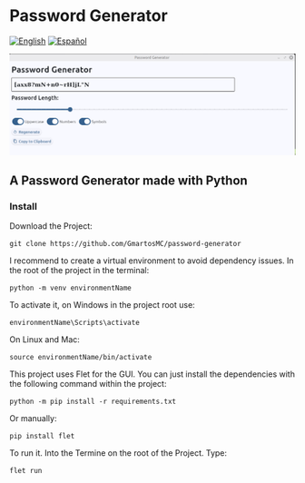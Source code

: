 # Password Generator
[![English](https://img.shields.io/badge/English-blue.svg)](README.md) [![Español](https://img.shields.io/badge/Español-green.svg)](README.es.md)

![project](img/project.png)

## A Password Generator made with Python

### Install

Download the Project:

```
git clone https://github.com/GmartosMC/password-generator
```

I recommend to create a virtual environment to avoid dependency issues. In the root of the project in the terminal:

```
python -m venv environmentName
```

To activate it, on Windows in the project root use:

```
environmentName\Scripts\activate
```

On Linux and Mac:

```
source environmentName/bin/activate
```

This project uses Flet for the GUI. You can just install the dependencies with the following command within the project:

```
python -m pip install -r requirements.txt
```

Or manually:

```
pip install flet
```

To run it. Into the Termine on the root of the Project. Type:

```
flet run
```